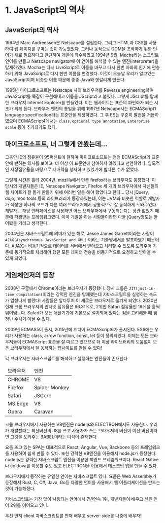 # 1. JavaScript의 역사

## JavaScript의 역사

1994년 Marc Andreessen은 Netscape를 설립한다. 그리고 HTML과 CSS를 사용하여 웹 페이지를 꾸미는 것이 가능했었다. 그러나 동적으로 DOM을 조작하기 위한 언어가 새로 필요하다고 판단하여 개발에 착수하였고 1994년 9월, Mocha라는 스크립트 언어를 만들고 Netscape navigator에 이 언어를 해석할 수 있는 엔진(interpreter)을 탑재하였다. Mocha는 다시 LiveScript로 이름을 바꾸고 다시 한번 자바의 인기에 편승하기 위해 JavaScript로 다시 한번 이름을 변경했다. 이것이 오늘날 우리가 알고있는 JavaScript이며 비슷한 이름 때문에 종종 Java와 헷갈리게 만든다.

1995년 마이크로소프트는 Netscape 사의 브라우저를 Reverse engineering하여 JavaScript를 똑같이 구현해내고 이름을 JScript라고 붙였다. 그렇게 JScript를 탑재한 브라우저 Internet Explorer를 만들었다. 이는 웹사이트는 표준의 파편화가 되는 시초가 되게 된다. 브라우저 엔진의 통일을 위해 1997년 Netscape사는 ECMAScript1 language specification라는 표준안을 제정하였다. 그 후 ES는 꾸준히 발전을 거듭하였으며 ECMAScript4에서는 `class`, `optional type annotation`, `Enterprise scale` 등이 추가되기도 했다.

## 마이크로소프트, 너 그렇게 안봤는데…

그동안 IE의 점유율이 95퍼센트에 달하며 마이크로소프트는 점점 ECMAScript의 표준안에 반하는 의사를 보이고, 더 이상 이 표준안에 참여하지 않겠다고 선언하였다. 압도적인 시장점유율을 바탕으로 지배력을 행사하고 있었기에 별다른 수가 없었다.

그렇게 시간은 흘러 2004년, mozilla에서 만든 firefox라는 브라우저도 등장했다. 이 당시의 개발자들은 IE, Netscape Navigator, Firefox 세 개의 브라우저에서 자신들의 웹 사이트가 잘 돌게 만들기 위해 여러번 일을 해야 했었다고 한다… 당시 jQuery, dojo, moo tools 등의 라이브러리가 등장하였는데, 이는 JVM과 비슷한 역할로 개발자가 작성한 하나의 코드가 다른 여러 브라우저에서 공통적으로 잘 동작하게 도와주었다. 개발자는 해당 인터페이스를 사용하면 어느 브라우저에서 구동되는지는 상관 없었기 때문에 각광받는 프레임워크였다. 아마 개발을 하는 사람들이라면 다들 jQuery정도는 들어봤을 거라고 생각한다.

2004년은 자바스크립트에 의미가 있는 해로, Jesse James Garrett이라는 사람이 `AJAX(Asynchronous JavaScript and XML)` 이라는 기술명세서를 발표하였기 때문이다. AJAX는 비동기적으로 데이터를 서버에서 받아오고 처리할 수 있도록 도와주어 기존에 동기적으로 처리해야 했던 모든 데이터 전송을 비동기적으로 요청하고 받아올 수 있게 되었다.

## 게임체인저의 등장

2008년 구글에서 Chrome이라는 브라우저가 등장했다. 당시 크롬은 `JIT(just-in-time compilation)`이라는 강력한 엔진을 탑재했는데 자바스크립트를 실행하는 속도가 엄청나게 빨랐다! 사람들은 앞다투어 이 새로운 브라우저로 옮기게 되었다. 2020년 현재 크롬 브라우저의 인터넷 점유율은 66.31%로, 2위인 Safari 점유율인 16%을 훌쩍 뛰어넘는다. Safari가 모든 애플기기에 기본으로 설치되어 있다는 점을 고려해볼 때 엄청난 수치가 아닐 수 없다.

2009년 ECMAS5이 출시, 2015년에 드디어 ECMAScript6가 출시된다. ES6에는 우리가 사용하는 class, arrow function, const, let 등이 정의되었다. 이제는 모든 브라우저들이 ECMAScript 표준을 잘 따르고 있으므로 더 이상 라이브러리의 도움없이 모든 브라우저에서 잘 동작하는 웹사이트를 만들 수 있다!

각 브라우저는 자바스크립트를 해석하고 실행하는 엔진들이 존재한다

<table>
    <thead>
        <td>브라우저</td>
        <td>엔진</td>
    </thead>
    <tbody>
        <tr>
            <td>CHROME</td>
            <td>V8</td>
        </tr>
        <tr>
            <td>Firefox</td>
            <td>Spider Monkey</td>
        </tr>
        <tr>
            <td>Safari</td>
            <td>JSCore</td>
        </tr>
        <tr>
            <td>MS Edge</td>
            <td>V8</td>
        </tr>
        <tr>
            <td>Opera</td>
            <td>Caravan</td>
        </tr>
    </tbody>
</table>

크롬 브라우저에서 사용하는 V8엔진은 node.js와 ELECTRON에서도 사용한다. 우리가 개발할때는 최신버전의 JS를 쓰고 사용자가 쓰는 브라우저의 버전이 이전 버전이라면 그것을 도와주는 BABEL이라는 녀석이 존재한다.

요즘 뜨고 있는 SPA는 대표적으로 React, Angular, Vue, Backbone 등의 프레임워크를 사용하여 쉽게 만들 수 있다. 또한 강력한 V8엔진을 이용해서 node.js가 등장한다. node.js는 강력한 자바스크립트 엔진을 이용한 백엔드 프레임워크이다. React Native나 coldova를 이용할 수도 있고 ELECTRON을 이용해서 데스크탑 앱을 만들 수 있다.

브라우저에서 동작하는 유일한 언어는 자바스크립트 였다. 요즘은 Web Assembly가 등장해서 Rust, C, C#, Java, Go등 다양한 언어를 사용해서 웹 어플리케이션을 만드는 것이 가능해졌다.

자바스크립트는 가장 많이 사용되는 언어에서 7년연속 1위, 개발자들이 배우고 싶은 언어 2위를 이어오고 있다.

우선 먼저 client 자바스크립트를 먼저 배우고 server-side를 나중에 배우자!